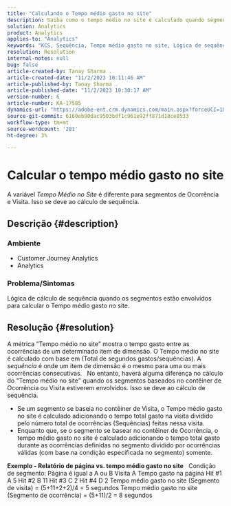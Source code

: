 ```yaml
---
title: "Calculando o Tempo médio gasto no site"
description: Saiba como o tempo médio no site é calculado quando segmentos baseados no contêiner de Ocorrência ou Visita estão envolvidos.
solution: Analytics
product: Analytics
applies-to: "Analytics"
keywords: "KCS, Sequência, Tempo médio gasto no site, Lógica de sequência"
resolution: Resolution
internal-notes: null
bug: false
article-created-by: Tanay Sharma .
article-created-date: "11/2/2023 10:11:46 AM"
article-published-by: Tanay Sharma .
article-published-date: "11/2/2023 10:30:17 AM"
version-number: 6
article-number: KA-17585
dynamics-url: "https://adobe-ent.crm.dynamics.com/main.aspx?forceUCI=1&pagetype=entityrecord&etn=knowledgearticle&id=233d9035-6879-ee11-8179-6045bd006149"
source-git-commit: 6160eb90dac9503bdf1c961e92ff871d18ce8533
workflow-type: tm+mt
source-wordcount: '281'
ht-degree: 3%

---
```


# Calcular o tempo médio gasto no site


A variável *Tempo Médio no Site* é diferente para segmentos de Ocorrência e Visita. Isso se deve ao cálculo de sequência.

## Descrição {#description}


### Ambiente

- Customer Journey Analytics
- Analytics




### Problema/Sintomas

Lógica de cálculo de sequência quando os segmentos estão envolvidos para calcular o Tempo médio gasto no site.


## Resolução {#resolution}


A métrica &quot;Tempo médio no site&quot; mostra o tempo gasto entre as ocorrências de um determinado item de dimensão. O Tempo médio no site é calculado com base em (Total de segundos gastos/sequências). A *sequência* é onde um item de dimensão é o mesmo para uma ou mais ocorrências consecutivas.
 
No entanto, haverá alguma diferença no cálculo do &quot;Tempo médio no site&quot; quando os segmentos baseados no contêiner de Ocorrência ou Visita estiverem envolvidos. Isso se deve ao cálculo de sequência.

- Se um segmento se baseia no contêiner de Visita, o Tempo médio gasto no site é calculado adicionando o tempo total gasto na visita dividido pelo número total de ocorrências (Sequências) feitas nessa visita.
- Enquanto que, se o segmento se basear no contêiner de Ocorrência, o tempo médio gasto no site é calculado adicionando o tempo total gasto durante as ocorrências definidas no segmento dividido por ocorrências válidas (com base na condição especificada no segmento) somente.


<b>Exemplo - Relatório de página vs. tempo médio gasto no site</b>
 
Condição de segmento: Página é igual a A ou B Visita A Tempo gasto na página Hit #1 A 5 Hit #2 B 11 Hit #3 C 2 Hit #4 D 2 Tempo médio gasto no site (Segmento de visita) = (5+11+2+2)/4 = 5 segundos Tempo médio gasto no site (Segmento de ocorrência) = (5+11)/2 = 8 segundos
